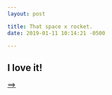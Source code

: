 ```yaml
---
layout: post

title: That space x rocket. 
date: 2019-01-11 10:14:21 -0500

---
```


## I love it!
<a href="https://www.space.com/42979-spacex-starship-test-vehicle-photo.html" title="">
    ==>
</a>

